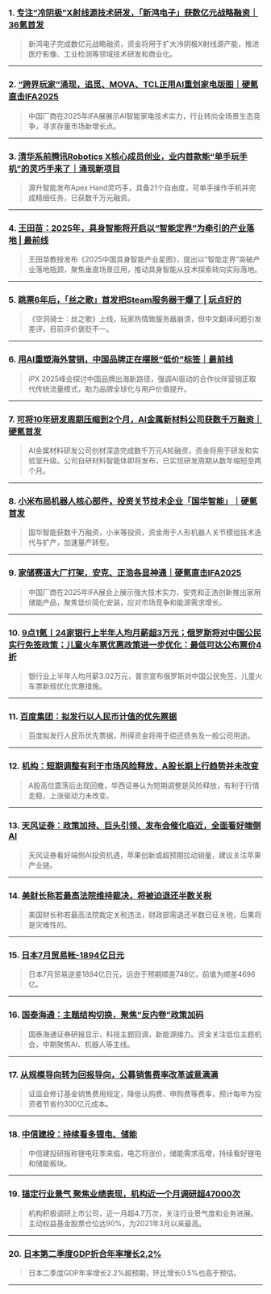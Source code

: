 ### 1. [专注“冷阴极”X射线源技术研发，「新鸿电子」获数亿元战略融资｜36氪首发](https://36kr.com/p/3456669889631877?f=rss)

> 新鸿电子完成数亿元战略融资，资金将用于扩大冷阴极X射线源产能，推进医疗影像、工业检测等领域技术研发和商业化。

---


### 2. [“跨界玩家”涌现，追觅、MOVA、TCL正用AI重划家电版图｜硬氪直击IFA2025](https://36kr.com/p/3455529930872200?f=rss)

> 中国厂商在2025年IFA展展示AI智能家电技术实力，行业转向全场景生态竞争，寻求存量市场新增长点。

---


### 3. [清华系前腾讯Robotics X核心成员创业，业内首款能“单手玩手机”的灵巧手来了｜涌现新项目](https://36kr.com/p/3455885992875650?f=rss)

> 源升智能发布Apex Hand灵巧手，具备21个自由度，可单手操作手机并完成精细任务，已获数千万元融资。

---


### 4. [王田苗：2025年，具身智能将开启以“智能定界”为牵引的产业落地 | 最前线](https://36kr.com/p/3455156570133895?f=rss)

> 王田苗教授发布《2025中国具身智能产业星图》，提出以“智能定界”突破产业落地瓶颈，聚焦垂直场景应用，推动具身智能从技术探索转向实际落地。

---


### 5. [跳票6年后，「丝之歌」首发把Steam服务器干爆了 | 玩点好的](https://36kr.com/p/3454728942704006?f=rss)

> 《空洞骑士：丝之歌》上线，玩家热情致服务器崩溃，但中文翻译问题引发差评，目前评价褒贬不一。

---


### 6. [用AI重塑海外营销，中国品牌正在摆脱“低价”标签｜最前线](https://36kr.com/p/3454877044561543?f=rss)

> iPX 2025峰会探讨中国品牌出海新路径，强调AI驱动的合作伙伴营销正取代传统流量模式，助力品牌全球化与用户价值提升。

---


### 7. [可将10年研发周期压缩到2个月，AI金属新材料公司获数千万融资｜硬氪首发](https://36kr.com/p/3454804405949832?f=rss)

> AI金属材料研发公司创材深造完成数千万元A轮融资，资金将用于研发和实验室升级。公司自研材料智能体即将发布，已实现研发周期从数年缩短至两个月。

---


### 8. [小米布局机器人核心部件，投资关节技术企业「国华智能」｜硬氪首发](https://36kr.com/p/3454790669260416?f=rss)

> 国华智能获数千万融资，小米等投资，资金用于人形机器人关节模组技术迭代与扩产，加速量产转型。

---


### 9. [家储赛道大厂打架，安克、正浩各显神通｜硬氪直击IFA2025](https://36kr.com/p/3453978225628802?f=rss)

> 中国厂商在2025年IFA展会上展示强大技术实力，安克和正浩创新推出家用储能产品，聚焦低价简化安装，应对市场竞争和能源需求增长。

---


### 10. [9点1氪丨24家银行上半年人均月薪超3万元；俄罗斯将对中国公民实行免签政策；儿童火车票优惠政策进一步优化：最低可达公布票价4折](https://36kr.com/p/3454531368195719?f=rss)

> 银行业上半年人均月薪3.02万元，普京宣布俄罗斯对中国公民免签，儿童火车票新规优化优惠措施。

---


### 11. [百度集团：拟发行以人民币计值的优先票据](https://36kr.com/newsflashes/3457322243822984?f=rss)

> 百度拟发行人民币优先票据，所得资金将用于偿还债务及一般公司用途。

---


### 12. [机构：短期调整有利于市场风险释放，A股长期上行趋势并未改变](https://36kr.com/newsflashes/3457321301202304?f=rss)

> A股高位震荡后出现回撤，华西证券认为短期调整是风险释放，有利于行情走稳，上涨驱动力未改变。

---


### 13. [天风证券：政策加持、巨头引领、发布会催化临近，全面看好端侧AI](https://36kr.com/newsflashes/3457320346703235?f=rss)

> 天风证券看好端侧AI投资机遇，苹果创新或超预期拉动销量，建议关注苹果产业链。

---


### 14. [美财长称若最高法院维持裁决，将被迫退还半数关税](https://36kr.com/newsflashes/3457319348966792?f=rss)

> 美国财长称若最高法院裁定关税违法，财政部需退还半数已征关税，后果将是灾难性的。

---


### 15. [日本7月贸易帐-1894亿日元](https://36kr.com/newsflashes/3457318864131459?f=rss)

> 日本7月贸易逆差1894亿日元，远逊于预期顺差748亿，前值为顺差4696亿。

---


### 16. [国泰海通：主题结构切换，聚焦“反内卷”政策加码](https://36kr.com/newsflashes/3457306604934785?f=rss)

> 国泰海通证券研报显示，科技主题回调，新能源接力。资金关注低位主题机会，中期聚焦AI、机器人等主线。

---


### 17. [从规模导向转为回报导向，公募销售费率改革诚意满满](https://36kr.com/newsflashes/3457305632446082?f=rss)

> 证监会修订基金销售费用规定，降低认购费、申购费等费率，预计每年为投资者节省约300亿元成本。

---


### 18. [中信建投：持续看多锂电、储能](https://36kr.com/newsflashes/3457302288913792?f=rss)

> 中信建投研报称锂电旺季来临，电芯将涨价，储能需求高增，持续看好锂电和储能板块。

---


### 19. [锚定行业景气 聚焦业绩表现，机构近一个月调研超47000次](https://36kr.com/newsflashes/3457301762135433?f=rss)

> 机构积极调研上市公司，近一月超4.7万次，关注行业景气度和业务进展。主动权益基金股票仓位达90%，为2021年3月以来最高。

---


### 20. [日本第二季度GDP折合年率增长2.2%](https://36kr.com/newsflashes/3457306268472969?f=rss)

> 日本二季度GDP年率增长2.2%超预期，环比增长0.5%也高于预估。

---

